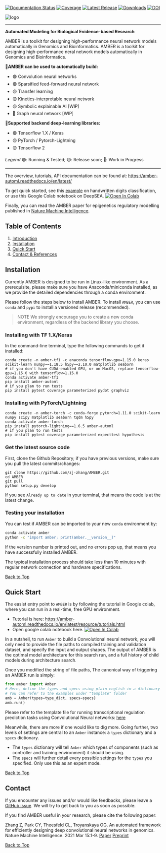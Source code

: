 [![Documentation Status](https://readthedocs.org/projects/amber-automl/badge/?version=latest)](https://amber-automl.readthedocs.io/en/latest/?badge=latest)
[![Coverage](https://raw.githubusercontent.com/zj-zhang/AMBER/master/amber/tests/coverage.svg)]()
[![Latest Release](https://img.shields.io/github/release/zj-zhang/AMBER.svg?label=Release)](https://github.com/zj-zhang/AMBER/releases/latest)
[![Downloads](https://pepy.tech/badge/amber-automl)](https://pepy.tech/project/amber-automl)
[![DOI](https://zenodo.org/badge/260604309.svg)](https://zenodo.org/badge/latestdoi/260604309)
<!-- 
[![PyPI Install](https://img.shields.io/pypi/dm/amber-automl.svg?label=PyPI%20Installs)](https://pypi.org/project/amber-automl/)
[![Github All Releases](https://img.shields.io/github/downloads/zj-zhang/AMBER/total.svg?label=Download)](https://github.com/zj-zhang/AMBER/releases)
-->

![logo](docs/source/_static/img/amber-logo.png)

---

**Automated Modeling for Biological Evidence-based Research**

<a id='sec1'></a>
AMBER is a toolkit for designing high-performance neural network models automatically in
Genomics and Bioinformatics.
AMBER is a toolkit for designing high-performance neral network models automatically in
Genomics and Bioinformatics. 

🧐**AMBER can be used to automatically build:**
- 🟢 Convolution neural networks
- 🟢 Sparsified feed-forward neural network
- 🟡 Transfer learning
- 🟡 Kinetics-interpretable neural network
- 🟡 Symbolic explainable AI [WIP]
- 🔴 Graph neural network [WIP]


🤝**Supported backend deep-learning libraries:**
- 🟢 Tensorflow 1.X / Keras
- 🟡 PyTorch / Pytorch-Lightning
- 🟡 Tensorflow 2

*Legend*
🟢: Running & Tested; 🟡: Release soon; 🔴: Work in Progress

---

The overview, tutorials, API documentation can be found at:
https://amber-automl.readthedocs.io/en/latest/

To get quick started, see this [example](https://github.com/zj-zhang/AMBER/blob/master/examples/digits_sklearn/digits_sklearn.py) on handwritten digits classification, or use this Google Colab notebook on DeepSEA. 
<a href="https://colab.research.google.com/gist/zj-zhang/48689d8bdc8adf3375719911f7e41989/amber-epigenetics-tutorial-v2.ipynb" target="_blank"><img src="https://colab.research.google.com/assets/colab-badge.svg" alt="Open In Colab"/></a>

Finally, you can read the AMBER paper for epigenetics regulatory modelling published in [Nature Machine Intelligence](https://www.nature.com/articles/s42256-021-00316-z).


<a id='sec0'></a>
## Table of Contents
1. [Introduction](#sec1)
2. [Installation](#sec2)
3. [Quick Start](#sec3)
4. [Contact & References](#sec4)



<a id='sec2'></a>
## Installation

Currently AMBER is designed to be run in Linux-like environment. As a prerequisite, please make sure
 you have Anaconda/miniconda installed, as we provide the detailed dependencies through a conda 
 environment.
 

Please follow the steps below to install AMBER. To install `AMBER`, 
you can use `conda` and `pypi` to install a versioned release (recommended).

> NOTE
We strongly encourage you to create a new conda environment, regardless of the backend library you choose.


### Installing with TF 1.X/Keras
In the command-line terminal, type the following commands to get it installed:

```{bash}
conda create -n amber-tf1 -c anaconda tensorflow-gpu=1.15.0 keras scikit-learn numpy~=1.18.5 h5py~=2.10.0 matplotlib seaborn
# if you don't have CUDA-enabled GPU, or on MacOS, replace tensorflow-gpu=1.15.0 with tensorflow=1.15.0
conda activate amber-tf1
pip install amber-automl
# if you plan to run tests
pip install pytest coverage parameterized pydot graphviz
```

### Installing with PyTorch/Lightning
```{bash}
conda create -n amber-torch -c conda-forge pytorch=1.11.0 scikit-learn numpy scipy matplotlib seaborn tqdm h5py
conda activate amber-torch
pip install pytorch-lightning==1.6.5 amber-automl
# if you plan to run tests
pip install pytest coverage parameterized expecttest hypothesis
```

### Get the latest source code
First, clone the Github Repository; if you have previous versions, make sure you pull the latest commits/changes:

```
git clone https://github.com/zj-zhang/AMBER.git
cd AMBER
git pull
python setup.py develop
```

If you see `Already up to date` in your terminal, that means the code is at the latest change.


### Testing your installation
You can test if AMBER can be imported to your new `conda` environment by:

```bash
conda activate amber
python -c "import amber; print(amber.__version__)"
```

If the version number is printed out, and no errors pop up, that means you have successfully installed AMBER.

The typical installation process should take less than 10 minutes with regular network 
connection and hardware specifications. 

[Back to Top](#sec0)


<a id='sec3'></a>
## Quick Start

The easist entry point to `AMBER` is by following the tutorial 
in Google colab, where you can run in a real-time, free GPU 
environment.
- Tutorial is here: https://amber-automl.readthedocs.io/en/latest/resource/tutorials.html
- Open google colab notebook here. [![Open In Colab](https://colab.research.google.com/assets/colab-badge.svg)](https://colab.research.google.com/gist/zj-zhang/43235f916303284fdf8c42a6e3d7b8b4)

In a nutshell, to run `Amber` to build a Convolutional neural network, you will only need to provide the file 
paths to compiled training and validation dataset, and specify the input and output shapes. The output of
AMBER is the optimal model architecture for this search run, and a full history of child models during architecture search.

Once you modified the string of file paths, The canonical way of triggering an AMBER 
run is simply:
```python
from amber import Amber
# Here, define the types and specs using plain english in a dictionary
# You can refer to the examples under "template" folder
amb = Amber(types=type_dict, specs=specs)
amb.run()
```
Please refer to the template file for running transcriptional regulation prediction tasks using Convolutional Neural networks: [here](https://github.com/zj-zhang/AMBER/blob/master/templates/AmberDeepSea.py)

Meanwhile, there are more if one would like to dig more. Going further, two levels of
settings are central to an `Amber` instance: a `types` dictionary and a `specs` dictionary. 
- The `types` dictionary will tell `Amber` which types of components (such as controller and
training environment) it should be using.
- The `specs` will further detail every possible settings for the `types` you specified. Only
use this as an expert mode.

[Back to Top](#sec0)


<a id='sec4'></a>
## Contact
If you encounter any issues and/or would like feedbacks, please leave a [GitHub issue](https://github.com/zj-zhang/AMBER/issues).
We will try to get back to you as soon as possible.

If you find AMBER useful in your research, please cite the following paper:

Zhang Z, Park CY, Theesfeld CL, Troyanskaya OG. An automated framework for efficiently designing deep convolutional neural networks in genomics. Nature Machine Intelligence. 2021 Mar 15:1-9. [Paper](https://www.nature.com/articles/s42256-021-00316-z) [Preprint](https://www.biorxiv.org/content/10.1101/2020.08.18.251561v1.full)

[Back to Top](#sec0)







